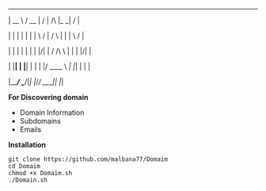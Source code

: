   _____   ____  __  __          _____ __  __ 
  
 |  __ \ / __ \|  \/  |   /\   |_   _|  \/  |
 
 | |  | | |  | | \  / |  /  \    | | | \  / |

| |  | | |  | | |\/| | / /\ \   | | | |\/| |

| |__| | |__| | |  | |/ ____ \ _| |_| |  | |

|_____/ \____/|_|  |_/_/    \_\_____|_|  |_|
                                             
                                                 
**For Discovering domain**

* Domain Information
* Subdomains
* Emails

**Installation**
```
git clone https://github.com/malbana77/Domaim
cd Domaim
chmod +x Domaim.sh
./Domain.sh
```
